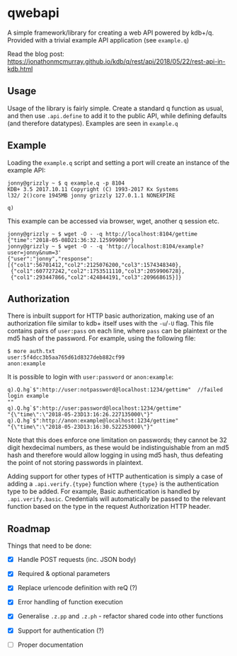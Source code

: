 # qwebapi

A simple framework/library for creating a web API powered by kdb+/q. Provided
with a trivial example API application (see `example.q`)

Read the blog post: https://jonathonmcmurray.github.io/kdb/q/rest/api/2018/05/22/rest-api-in-kdb.html

## Usage

Usage of the library is fairly simple. Create a standard q function as usual,
and then use `.api.define` to add it to the public API, while defining
defaults (and therefore datatypes). Examples are seen in `example.q`

## Example

Loading the `example.q` script and setting a port will create an instance of
the example API:

```
jonny@grizzly ~ $ q example.q -p 8104
KDB+ 3.5 2017.10.11 Copyright (C) 1993-2017 Kx Systems
l32/ 2()core 1945MB jonny grizzly 127.0.1.1 NONEXPIRE

q)
```

This example can be accessed via browser, wget, another q session etc.

```
jonny@grizzly ~ $ wget -O - -q http://localhost:8104/gettime
{"time":"2018-05-08D21:36:32.125999000"}
jonny@grizzly ~ $ wget -O - -q 'http://localhost:8104/example?user=jonny&num=3'
{"user":"jonny","response":[{"col1":56701412,"col2":2125076200,"col3":1574348340},
 {"col1":607727242,"col2":1753511110,"col3":2059906728},
 {"col1":293447866,"col2":424844191,"col3":209668615}]}
```

## Authorization

There is inbuilt support for HTTP basic authorization, making use of an
authorization file similar to kdb+ itself uses with the `-u`/`-U` flag. This
file contains pairs of `user:pass` on each line, where `pass` can be plaintext
or the md5 hash of the password. For example, using the following file:

```
$ more auth.txt
user:5f4dcc3b5aa765d61d8327deb882cf99
anon:example
```

It is possible to login with `user:password` or `anon:example`:

```
q).Q.hg`$":http://user:notpassword@localhost:1234/gettime"  //failed login example
""
q).Q.hg`$":http://user:password@localhost:1234/gettime"
"{\"time\":\"2018-05-23D13:16:26.227135000\"}"
q).Q.hg`$":http://anon:example@localhost:1234/gettime"
"{\"time\":\"2018-05-23D13:16:30.522253000\"}"
```

Note that this does enforce one limitation on passwords; they cannot be 32
digit hexdecimal numbers, as these would be indistinguishable from an md5 hash
and therefore would allow logging in using md5 hash, thus defeating the point
of not storing passwords in plaintext.

Adding support for other types of HTTP authentication is simply a case of
adding a `.api.verify.{type}` function where `{type}` is the authentication
type to be added. For example, Basic authentication is handled by
`.api.verify.basic`. Credentials will automatically be passed to the relevant
function based on the type in the request Authorization HTTP header.

## Roadmap

Things that need to be done:

- [X] Handle POST requests (inc. JSON body)
- [X] Required & optional parameters
- [X] Replace urlencode definition with reQ (?)
- [X] Error handling of function execution
- [X] Generalise `.z.pp` and `.z.ph` - refactor shared code into other functions
- [X] Support for authentication (?)
- [ ] Proper documentation

